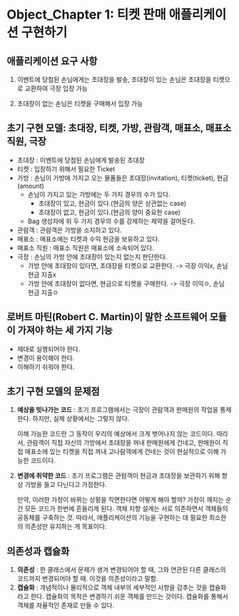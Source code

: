 # Object_Chapter 1: 티켓 판매 애플리케이션 구현하기

## 애플리케이션 요구 사항
  1. 이벤트에 당첨된 손님에게는 초대장을 발송, 초대장이 있는 손님은 초대장을 티켓으로 교환하여 극장 입장 가능
  
  2. 초대장이 없는 손님은 티켓을 구매해서 입장 가능


## 초기 구현 모델: 초대장, 티켓, 가방, 관람객, 매표소, 매표소 직원, 극장
* 초대장 : 이벤트에 당첨된 손님에게 발송된 초대장
* 티켓 : 입장하기 위해서 필요한 Ticket
* 가방 : 손님이 가방에 가지고 오는 물품들은 초대장(invitation), 티켓(ticket), 현금(amount)
  * 손님이 가지고 있는 가방에는 두 가지 경우의 수가 있다.
    * 초대장이 있고, 현금이 있다.(현금의 양은 상관없는 case)
    * 초대장이 없고, 현금이 있다.(현금의 양이 중요한 case)
  * Bag 생성자에 위 두 가지 경우의 수를 강제하는 제약을 걸어둔다.
* 관람객 : 관람객은 가방을 소지하고 있다.
* 매표소 : 매표소에는 티켓과 수익 현금을 보유하고 있다.
* 매표소 직원 : 매표소 직원은 매표소에 소속되어 있다.
* 극장 : 손님의 가방 안에 초대장이 있는지 없는지 판단한다.
  * 가방 안에 초대장이 있다면, 초대장을 티켓으로 교환한다. -> 극장 이익x, 손님 현금 지출x
  * 가방 안에 초대장이 없다면, 현금으로 티켓을 구매한다. -> 극장 이익ㅇ, 손님 현금 지출ㅇ

## 로버트 마틴(Robert C. Martin)이 말한 소프트웨어 모듈이 가져야 하는 세 가지 기능
* 제대로 실행되어야 한다.
* 변경이 용이해야 한다.
* 이해하기 쉬워야 한다.

## 초기 구현 모델의 문제점
1. **예상을 빗나가는 코드** : 초기 프로그램에서는 극장이 관람객과 판매원의 작업을 통제한다. 하지만, 실제 상황에서는 그렇지 않다.
  
   이해 가능한 코드란 그 동작이 우리의 예상에서 크게 벗어나지 않는 코드이다. 따라서, 관람객이 직접 자신의 가방에서 초대장을 꺼내 판매원에게 건네고, 판매원이
   직접 매표소에 있는 티켓을 직접 꺼내 고나람객에게 건네는 것이 현실적으로 이해 가능한 코드이다.

2. **변경에 취약한 코드** : 초기 프로그램은 관람객이 현금과 초대장을 보관하기 위해 항상 가방을 들고 다닌다고 가정한다.

   만약, 이러한 가정이 바뀌는 상황을 직면한다면 어떻게 해야 할까? 가정이 깨지는 순간 모든 코드가 한번에 흔들리게 된다.
   객체 지향 설계는 서로 의존하면서 객체들의 공동체를 구축하는 것. 따라서, 애플리케이션의 기능을 구현하는 데 필요한 최소한의 의존성만 유지하는 게 목표이다.

## 의존성과 캡슐화
1. **의존성** : 한 클래스에서 문제가 생겨 변경되어야 할 때, 그와 연관된 다른 클래스의 코드까지 변경되어야 할 때. 이것을 의존성이라고 말함.
2. **캡슐화** : 개념적이나 물리적으로 객체 내부의 세부적인 사항을 감추는 것을 캡슐화라고 한다. 캡슐화의 목적은 변경하기 쉬운 객체를 만드는 것이다. 캡슐화를 통해서 객체를 자율적인 존재로 만들 수 있다.

  

  

     
